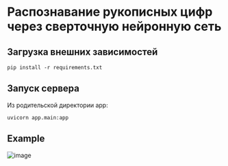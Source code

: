 # Распознавание рукописных цифр через сверточную нейронную сеть
## Загрузка внешних зависимостей
```
pip install -r requirements.txt
```
## Запуск сервера
Из родительской директории app:
```
uvicorn app.main:app
```
## Example
![image](https://github.com/Rusgalll/Digit-recognition-web/assets/88139430/5feeb008-67d3-4646-aba1-005ea2c92fdf)

